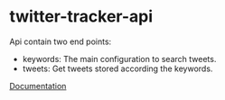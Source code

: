 # twitter-tracker-api
Api contain two end points:
* keywords: The main configuration to search tweets.
* tweets: Get tweets stored according the keywords.

[Documentation](https://documenter.getpostman.com/view/11349713/Szmh1wJ7)